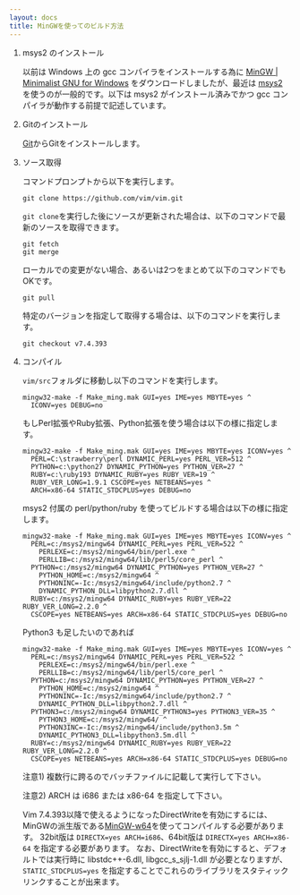 ```yaml
---
layout: docs
title: MinGWを使ってのビルド方法
---
```


1.  msys2 のインストール

    以前は Windows 上の gcc コンパイラをインストールする為に [MinGW \| Minimalist GNU for Windows](http://www.mingw.org/) をダウンロードしましたが、最近は <a href="https://msys2.github.io/">msys2</a> を使うのが一般的です。以下は msys2 がインストール済みでかつ gcc コンパイラが動作する前提で記述しています。

2.  Gitのインストール

    [Git](https://git-scm.com/)からGitをインストールします。

3.  ソース取得

    コマンドプロンプトから以下を実行します。

        git clone https://github.com/vim/vim.git

    `git clone`を実行した後にソースが更新された場合は、以下のコマンドで最新のソースを取得できます。

        git fetch
        git merge

    ローカルでの変更がない場合、あるいは2つをまとめて以下のコマンドでもOKです。

        git pull

    特定のバージョンを指定して取得する場合は、以下のコマンドを実行します。

        git checkout v7.4.393

4.  コンパイル

    `vim/src`フォルダに移動し以下のコマンドを実行します。

        mingw32-make -f Make_ming.mak GUI=yes IME=yes MBYTE=yes ^
          ICONV=yes DEBUG=no

    もしPerl拡張やRuby拡張、Python拡張を使う場合は以下の様に指定します。

        mingw32-make -f Make_ming.mak GUI=yes IME=yes MBYTE=yes ICONV=yes ^
          PERL=C:\strawberry\perl DYNAMIC_PERL=yes PERL_VER=512 ^
          PYTHON=c:\python27 DYNAMIC_PYTHON=yes PYTHON_VER=27 ^
          RUBY=c:\ruby193 DYNAMIC_RUBY=yes RUBY_VER=19 ^
          RUBY_VER_LONG=1.9.1 CSCOPE=yes NETBEANS=yes ^
          ARCH=x86-64 STATIC_STDCPLUS=yes DEBUG=no

    msys2 付属の perl/python/ruby を使ってビルドする場合は以下の様に指定します。

        mingw32-make -f Make_ming.mak GUI=yes IME=yes MBYTE=yes ICONV=yes ^
          PERL=c:/msys2/mingw64 DYNAMIC_PERL=yes PERL_VER=522 ^
            PERLEXE=c:/msys2/mingw64/bin/perl.exe ^
            PERLLIB=c:/msys2/mingw64/lib/perl5/core_perl ^
          PYTHON=c:/msys2/mingw64 DYNAMIC_PYTHON=yes PYTHON_VER=27 ^
            PYTHON_HOME=c:/msys2/mingw64 ^
            PYTHONINC=-Ic:/msys2/mingw64/include/python2.7 ^
            DYNAMIC_PYTHON_DLL=libpython2.7.dll ^
          RUBY=c:/msys2/mingw64 DYNAMIC_RUBY=yes RUBY_VER=22 RUBY_VER_LONG=2.2.0 ^
          CSCOPE=yes NETBEANS=yes ARCH=x86-64 STATIC_STDCPLUS=yes DEBUG=no

    Python3 も足したいのであれば

        mingw32-make -f Make_ming.mak GUI=yes IME=yes MBYTE=yes ICONV=yes ^
          PERL=c:/msys2/mingw64 DYNAMIC_PERL=yes PERL_VER=522 ^
            PERLEXE=c:/msys2/mingw64/bin/perl.exe ^
            PERLLIB=c:/msys2/mingw64/lib/perl5/core_perl ^
          PYTHON=c:/msys2/mingw64 DYNAMIC_PYTHON=yes PYTHON_VER=27 ^
            PYTHON_HOME=c:/msys2/mingw64 ^
            PYTHONINC=-Ic:/msys2/mingw64/include/python2.7 ^
            DYNAMIC_PYTHON_DLL=libpython2.7.dll ^
          PYTHON3=c:/msys2/mingw64 DYNAMIC_PYTHON3=yes PYTHON3_VER=35 ^
            PYTHON3_HOME=c:/msys2/mingw64/ ^
            PYTHON3INC=-Ic:/msys2/mingw64/include/python3.5m ^
            DYNAMIC_PYTHON3_DLL=libpython3.5m.dll ^
          RUBY=c:/msys2/mingw64 DYNAMIC_RUBY=yes RUBY_VER=22 RUBY_VER_LONG=2.2.0 ^
          CSCOPE=yes NETBEANS=yes ARCH=x86-64 STATIC_STDCPLUS=yes DEBUG=no

    注意1) 複数行に跨るのでバッチファイルに記載して実行して下さい。

    注意2) ARCH は i686 または x86-64 を指定して下さい。

    Vim 7.4.393以降で使えるようになったDirectWriteを有効にするには、MinGWの派生版である[MinGW-w64](http://mingw-w64.sourceforge.net/)を使ってコンパイルする必要があります。
    32bit版は `DIRECTX=yes ARCH=i686`、64bit版は `DIRECTX=yes ARCH=x86-64` を指定する必要があります。
    なお、DirectWriteを有効にすると、デフォルトでは実行時に libstdc++-6.dll, libgcc\_s\_sjlj-1.dll が必要となりますが、`STATIC_STDCPLUS=yes` を指定することでこれらのライブラリをスタティックリンクすることが出来ます。
